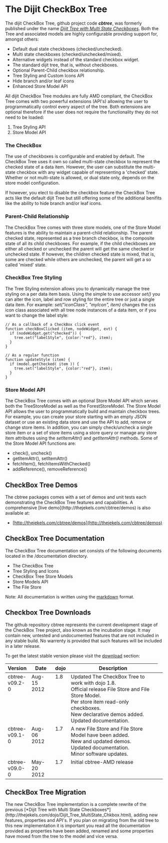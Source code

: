 # The Dijit CheckBox Tree #

The dijit CheckBox Tree, github project code ***cbtree***, was formerly published under
the name [*Dijit Tree with Multi State Checkboxes*](http://thejekels.com/dojo/Dijit_Tree_MultiState_Chkbox.html). 
Both the Tree and associated models are highly configurable providing support
for, amongst others:

* Default dual state checkboxes (checked/unchecked).
* Multi state checkboxes (checked/unchecked/mixed).
* Alternative widgets instead of the standard checkbox widget.
* The standard dijit tree, that is, without checkboxes.
* Optional Parent-Child checkbox relationship.
* Tree Styling and Custom Icons API
* Hide branch and/or leaf icons
* Enhanced Store Model API

All dijit CheckBox Tree modules are fully AMD compliant, the CheckBox Tree
comes with two powerful extensions (API's) allowing the user to programmatically
control every aspect of the tree. Both extensions are optional therefore
if the user does not require the functionality they do not need to be loaded:

1. Tree Styling API
2. Store Model API

### The CheckBox ###
The use of checkboxes is configurable and enabled by default. The CheckBox Tree
uses it own so called multi-state checkbox to represent the checked state of a
data item. However, the user can substitute the multi-state checkbox with any
widget capable of representing a 'checked' state. Whether or not multi-state is
allowed, or dual state only, depends on the store model configuration.

If however, you elect to disable the checkbox feature the CheckBox Tree acts
like the default dijit Tree but still offering some of the additional benifits
like the ability to hide branch and/or leaf icons.

### Parent-Child Relationship ###
The CheckBox Tree comes with three store models, one of the Store Model features is
the ability to maintain a parent-child relationship.
The parent checked state, represented as a tree branch checkbox, is the composite
state of all its child checkboxes. For example, if the child checkboxes are either
all checked or unchecked the parent will get the same checked or unchecked state.
If however, the children checked state is mixed, that is, some are checked while
others are unchecked, the parent will get a so called 'mixed' state.

### CheckBox Tree Styling ###
The Tree Styling extension allows you to dynamically manage the tree styling 
on a per data item basis. Using the simple to use accessor *set()* you can alter
the icon, label and row styling for the entire tree or just a single data item.
For example: *set("iconClass", "myIcon", item)* changes the css icon class associated
with all tree node instances of a data item, or if you want to change the label
style:

    // As a callback of a CheckBox click event
    function checkBoxClicked (item, nodeWidget, evt) {
      if (nodeWidget.get("checked")) {
        tree.set("labelStyle", {color:"red"}, item);
      }
    }

    // As a regular function
    function updateStyle (item) {
      if (model.getChecked( item )) {
        tree.set("labelStyle", {color:"red"}, item);
      }
    }

### Store Model API ###

The CheckBox Tree comes with an optional Store Model API which serves both the
TreeStoreModel as well as the ForestStoreModel. The Store Model API allows the
user to programmatically build and maintain checkbox trees.
For example, you can create your store starting with an empty JSON dataset or use
an existing data store and use the API to add, remove or change store items.
In addition, you can simply check/uncheck a single store item or a set of store
items using a store query or manage any store item attributes using the *setItemAttr()*
and *getItemAttr()* methods. Some of the Store Model API functions are:

* check(), uncheck()
* getItemAttr(), setItemAttr()
* fetchItem(), fetchItemsWithChecked()
* addReference(), removeReference()

<h2 id="checkbox-tree-demos">CheckBox Tree Demos</h2>
The cbtree packages comes with a set of demos and unit tests each demonstrating
the CheckBox Tree features and capabilities. A comprehensive [live demo](http://thejekels.com/cbtree/demos)
is also available at:

* [http://thejekels.com/cbtree/demos](http://thejekels.com/cbtree/demos)

<h2 id="basics">CheckBox Tree Documentation</h2>
The CheckBox Tree documentation set consists of the following documents located
in the /documentation directory.

* The CheckBox Tree
* Tree Styling and Icons
* CheckBox Tree Store Models
* Store Models API
* The File Store

Note: All documentation is written using the [markdown](http://daringfireball.net/projects/markdown/)
format.

<h2 id="checkbox-tree-downloads">Checkbox Tree Downloads</h2>
The github repository cbtree represents the current development stage of the CheckBox
Tree project, also known as the incubation stage. It may contain new, untested and undocumented
features that are not included in any stable build. No warrenty is provided that such
features will be included in a later release. 

To get the latest stable version please visit the [download](https://github.com/pjekel/cbtree/downloads)
section:


<table style="width:100%">
  <tbody>
	<thead>
	  <tr>
	    <th style="width:15%;">Version</th>
	    <th style="width:15%;">Date</th>
	    <th style="width:10%;">dojo</th>
	    <th>Description</th>
	  </tr>
	</thead>
    <tr style="vertical-align:top">
      <td>cbtree-v09.2-0</td>
      <td>Aug-15 2012</td>
      <td>1.8</td>
      <td>
		Updated The CheckBox Tree to work with dojo 1.8.<br/>
		Official release File Store and File Store Model.<br/>
		Per store item read-only checkboxes.<br/>
		New declarative demos added.<br/>
		Updated documentation.<br/>
      <td>
    </tr>
    <tr style="vertical-align:top">
      <td>cbtree-v09.1-0</td>
      <td>Aug-06 2012</td>
      <td>1.7</td>
      <td>
		A new File Store and File Store Model have been added.<br/>
		New and updated demos.<br/>
		Updated documentation.<br/>
		Minor software updates.
      <td>
    </tr>
    <tr style="vertical-align:top">
      <td>cbtree-v09.0-0</td>
      <td>May-20 2012</td>
      <td>1.7</td>
      <td>Initial cbtree-AMD release</td>
    </tr>
  </tbody>
</table>


<h2 id="basics">CheckBox Tree Migration</h2>
The new CheckBox Tree implementation is a complete rewrite of the previous
[*Dijit Tree with Multi State Checkboxes*](http://thejekels.com/dojo/Dijit_Tree_MultiState_Chkbox.html), adding new
features, properties and API's. If you plan on migrating from the old tree to
this new implementation it is important you read all the documentation provided
as properties have been added, renamed and some properties have moved from the tree to
the model and vice versa.

